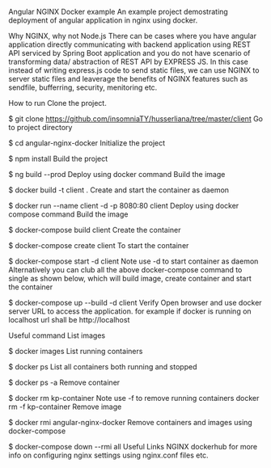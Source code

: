 Angular NGINX Docker example
An example project demostrating deployment of angular application in nginx using docker.

Why NGINX, why not Node.js
There can be cases where you have angular application directly communicating with backend application using REST API serviced by Spring Boot application and you do not have scenario of transforming data/ abstraction of REST API by EXPRESS JS. In this case instead of writing express.js code to send static files, we can use NGINX to server static files and leaverage the benefits of NGINX features such as sendfile, bufferring, security, menitoring etc.

How to run
Clone the project.

$ git clone https://github.com/insomniaTY/husserliana/tree/master/client
Go to project directory

$ cd angular-nginx-docker
Initialize the project

$ npm install
Build the project

$ ng build --prod
Deploy using docker command
Build the image

$ docker build -t client .
Create and start the container as daemon

$ docker run --name client -d -p 8080:80 client
Deploy using docker compose command
Build the image

$ docker-compose build client
Create the container

$ docker-compose create client
To start the container

$ docker-compose start -d client
Note
use -d to start container as daemon
Alternatively you can club all the above docker-compose command to single as shown below, which will build image, create container and start the container

$ docker-compose up --build -d client
Verify
Open browser and use docker server URL to access the application. for example if docker is running on localhost url shall be http://localhost

Useful command
List images

$ docker images
List running containers

$ docker ps
List all containers both running and stopped

$ docker ps -a
Remove container

$ docker rm kp-container
Note
use -f to remove running containers docker rm -f kp-container
Remove image

$ docker rmi angular-nginx-docker
Remove containers and images using docker-compose

$ docker-compose down --rmi all
Useful Links
NGINX dockerhub for more info on configuring nginx settings using nginx.conf files etc.
